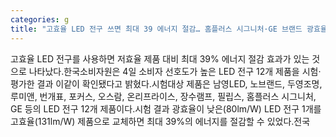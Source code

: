 ```yaml
---
categories: g
title: "고효율 LED 전구 쓰면 최대 39 에너지 절감… 홈플러스 시그니처·GE 브랜드 광효율↑"
---
```

고효율 LED 전구를 사용하면 저효율 제품 대비 최대 39% 에너지 절감 효과가 있는 것으로 나타났다.한국소비자원은 4일 소비자 선호도가 높은 LED 전구 12개 제품을 시험·평가한 결과 이같이 확인됐다고 밝혔다.시험대상 제품은 남영LED, 노브랜드, 두영조명, 루미앤, 번개표, 포커스, 오스람, 온리프라이스, 장수램프, 필립스, 홈플러스 시그니처, GE 등의 LED 전구 12개 제품이다.시험 결과 광효율이 낮은(80lm/W) LED 전구 1개를 고효율(131lm/W) 제품으로 교체하면 최대 39%의 에너지를 절감할 수 있었다.전국
